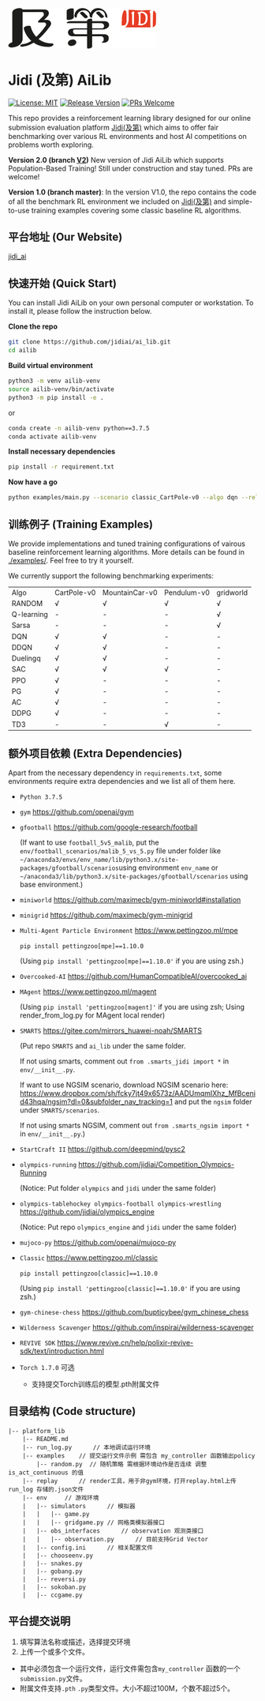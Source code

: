 
<img src="imgs/Jidi%20logo.png" width='300px'>

# **Jidi (及第) AiLib**            


[![License: MIT](https://img.shields.io/badge/License-MIT-yellow.svg)](https://opensource.org/licenses/MIT) 
[![Release Version](https://img.shields.io/badge/release-1.0-red.svg)]()
[![PRs Welcome](https://img.shields.io/badge/PRs-welcome-brightgreen.svg)]()

This repo provides a reinforcement learning library designed for our online submission evaluation platform [Jidi(及第)](http://www.jidiai.cn/) which aims to offer fair benchmarking over various RL environments and host AI competitions on problems worth exploring.

**Version 2.0 (branch [V2](https://github.com/jidiai/ai_lib/tree/V2))**
New version of Jidi AiLib which supports Population-Based Training! Still under construction and stay tuned. PRs are welcome!

**Version 1.0 (branch master)**:
In the version V1.0, the repo contains the code of all the benchmark RL environment we included on [Jidi(及第)](http://www.jidiai.cn/) and simple-to-use training examples covering some classic baseline RL algorithms.


## **平台地址 (Our Website)**
[jidi_ai](http://www.jidiai.cn/)

## **快速开始 (Quick Start)**
You can install Jidi AiLib on your own personal computer or workstation. To install it, please follow the instruction below.

**Clone the repo**
```bash
git clone https://github.com/jidiai/ai_lib.git
cd ailib
```
**Build virtual environment**
```bash
python3 -m venv ailib-venv
source ailib-venv/bin/activate
python3 -m pip install -e .
```
or 
```bash
conda create -n ailib-venv python==3.7.5
conda activate ailib-venv
```
**Install necessary dependencies**
```bash
pip install -r requirement.txt
```

**Now have a go**
```bash
python examples/main.py --scenario classic_CartPole-v0 --algo dqn --reload_config 
```

## **训练例子 (Training Examples)**
We provide implementations and tuned training configurations of vairous baseline reinforcement learning algorithms. More details can be found in [./examples/](examples/README.md). Feel free to try it yourself.

We currently support the following benchmarking experiments:
<table>
    <tr>
        <td>Algo</td>
        <td>CartPole-v0</td> 
        <td>MountainCar-v0</td> 
        <td>Pendulum-v0</td> 
        <td>gridworld</td> 
   </tr>

[comment]: <> (   <tr>)

[comment]: <> (        <td colspan="2">合并行</td>    )

[comment]: <> (   </tr>)
   <tr>
        <td>RANDOM</td> 
        <td>√</td>
        <td>√</td> 
        <td>√</td> 
        <td>√</td> 
   </tr>
    <tr>
        <td>Q-learning</td> 
        <td>-</td> 
        <td>-</td> 
        <td> - </td> 
        <td> √ </td> 
    <tr>
        <td>Sarsa</td> 
        <td>-</td> 
        <td>-</td> 
        <td> - </td> 
        <td> √ </td> 
    <tr>
        <td>DQN</td> 
        <td>√</td> 
        <td>√</td> 
        <td> - </td> 
        <td> - </td> 
    <tr>
        <td>DDQN</td> 
        <td>√</td> 
        <td>√</td> 
        <td> - </td> 
        <td> - </td> 
    <tr>
        <td>Duelingq</td> 
        <td>√</td> 
        <td>√</td> 
        <td> - </td>
        <td> - </td> 
    <tr>
        <td>SAC</td>
        <td>√</td> 
        <td> √ </td> 
        <td> √ </td>
        <td> - </td> 

[comment]: <> (        <td rowspan="8">classic_CartPole-v0</td>)

   </tr>
    <tr>
        <td>PPO</td>
        <td>√</td> 
        <td> - </td> 
        <td> - </td>
        <td> - </td> 
   </tr>
    <tr>
        <td>PG</td>
        <td>√</td> 
        <td> - </td> 
        <td> - </td>
        <td> - </td> 
   </tr>
     <tr>
        <td>AC</td>
        <td>√</td> 
        <td> - </td> 
        <td> - </td> 
        <td> - </td> 
   </tr>
   </tr>
     <tr>
        <td>DDPG</td>
        <td>√</td> 
        <td> - </td> 
        <td> - </td>
        <td> - </td> 
     <tr>
        <td>TD3</td>
        <td> - </td> 
        <td> - </td> 
        <td> √ </td>
        <td> - </td> 
   </tr>
    

</table>




## **额外项目依赖 (Extra Dependencies)**

Apart from the necessary dependency in `requirements.txt`, some environments require extra dependencies and we list all of them here.

- `Python 3.7.5`
- `gym` https://github.com/openai/gym
- `gfootball` https://github.com/google-research/football
  
  (If want to use `football_5v5_malib`, put the `env/football_scenarios/malib_5_vs_5.py` file under folder like 
  `~/anaconda3/envs/env_name/lib/python3.x/site-packages/gfootball/scenarios`using environment `env_name` or
  `~/anaconda3/lib/python3.x/site-packages/gfootball/scenarios` using base environment.)
- `miniworld` https://github.com/maximecb/gym-miniworld#installation
- `minigrid` https://github.com/maximecb/gym-minigrid
- `Multi-Agent Particle Environment` https://www.pettingzoo.ml/mpe

  `pip install pettingzoo[mpe]==1.10.0`
  
  (Using `pip install 'pettingzoo[mpe]==1.10.0'` if you are using zsh.)
- `Overcooked-AI` https://github.com/HumanCompatibleAI/overcooked_ai
- `MAgent` https://www.pettingzoo.ml/magent
  
  (Using `pip install 'pettingzoo[magent]'` if you are using zsh; 
  Using render_from_log.py for MAgent local render)
- `SMARTS` https://gitee.com/mirrors_huawei-noah/SMARTS

  (Put repo `SMARTS` and `ai_lib` under the same folder.
  
  If not using smarts, comment out `from .smarts_jidi import *` in `env/__init__.py`.
  
  If want to use NGSIM scenario, download NGSIM scenario 
  here: https://www.dropbox.com/sh/fcky7jt49x6573z/AADUmqmIXhz_MfBcenid43hqa/ngsim?dl=0&subfolder_nav_tracking=1 
  and put the `ngsim` folder under `SMARTS/scenarios`.
  
  If not using smarts NGSIM, comment out `from .smarts_ngsim import *` in `env/__init__.py`.)
- `StartCraft II` https://github.com/deepmind/pysc2
- `olympics-running` https://github.com/jidiai/Competition_Olympics-Running

  (Notice: Put folder `olympics` and `jidi` under the same folder)
  
- `olympics-tablehockey olympics-football olympics-wrestling` https://github.com/jidiai/olympics_engine
  
  (Notice: Put repo `olympics_engine` and `jidi` under the same folder)
- `mujoco-py` https://github.com/openai/mujoco-py
- `Classic` https://www.pettingzoo.ml/classic 
  
  `pip install pettingzoo[classic]==1.10.0`
  
  (Using `pip install 'pettingzoo[classic]==1.10.0'` if you are using zsh.)
- `gym-chinese-chess` https://github.com/bupticybee/gym_chinese_chess
- `Wilderness Scavenger` https://github.com/inspirai/wilderness-scavenger
- `REVIVE SDK` https://www.revive.cn/help/polixir-revive-sdk/text/introduction.html
  
- `Torch 1.7.0` 可选
  - 支持提交Torch训练后的模型.pth附属文件

## **目录结构 (Code structure)**

```
|-- platform_lib
	|-- README.md
	|-- run_log.py		// 本地调试运行环境
	|-- examples	// 提交运行文件示例	需包含 my_controller 函数输出policy
	    |-- random.py  // 随机策略 需根据环境动作是否连续 调整 is_act_continuous 的值
	|-- replay		// render工具，用于非gym环境，打开replay.html上传run_log 存储的.json文件 
	|-- env		// 游戏环境 
	|	|-- simulators		// 模拟器
	|	|	|-- game.py
	|	|	|-- gridgame.py // 网格类模拟器接口
	|	|-- obs_interfaces		// observation 观测类接口
	|	|	|-- observation.py		// 目前支持Grid Vector
	|	|-- config.ini		// 相关配置文件
	|	|-- chooseenv.py 
	|	|-- snakes.py
	|	|-- gobang.py
	|	|-- reversi.py
	|	|-- sokoban.py
	|	|-- ccgame.py

```

## **平台提交说明**
1. 填写算法名称或描述，选择提交环境
2. 上传一个或多个文件。
- 其中必须包含一个运行文件，运行文件需包含`my_controller` 函数的一个`submission.py`文件。
- 附属文件支持`.pth` `.py`类型文件。大小不超过100M，个数不超过5个。 
